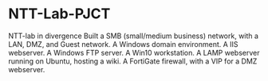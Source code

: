 # NTT-Lab-PJCT
NTT-lab in divergence Built a SMB (small/medium business) network, with a LAN, DMZ, and Guest network. A Windows domain environment. A IIS webserver. A Windows FTP server. A Win10 workstation. A LAMP webserver running on Ubuntu, hosting a wiki. A FortiGate firewall, with a VIP for a DMZ webserver.
